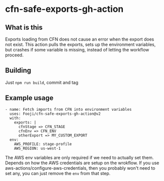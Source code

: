 # cfn-safe-exports-gh-action

## What is this

Exports loading from CFN does not cause an error when the export does not exist.
This action pulls the exports, sets up the environment variables, but crashes if some variable is missing, instead of letting the workflow proceed.

## Building

Just `npm run build`, commit and tag

## Example usage

```
- name: Fetch imports from CFN into environment variables
  uses: Fooji/cfn-safe-exports-gh-action@v2
  with:
    exports: |
      cfnStage => CFN_STAGE
      cfnEnv => CFN_ENV
      otherExport => MY_CUSTOM_EXPORT
  env:
    AWS_PROFILE: stage-profile
    AWS_REGION: us-west-1
```

The AWS env variables are only required if we need to actually set them. Depends on how the AWS credentials are setup on the wrokflow. If you use aws-actions/configure-aws-credentials, then you probably won't need to set any, you can just remove the `env` from that step.
